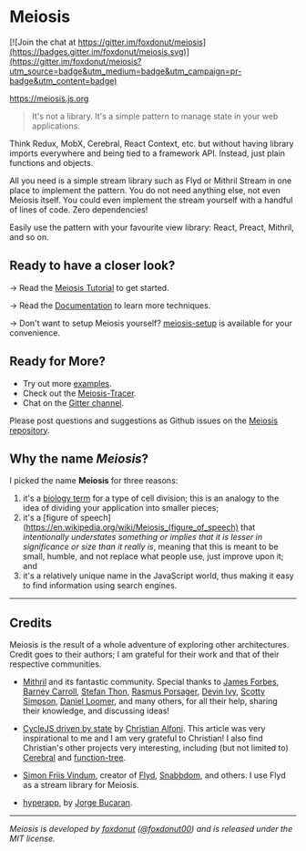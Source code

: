 # Meiosis

[![Join the chat at https://gitter.im/foxdonut/meiosis](https://badges.gitter.im/foxdonut/meiosis.svg)](https://gitter.im/foxdonut/meiosis?utm_source=badge&utm_medium=badge&utm_campaign=pr-badge&utm_content=badge)

https://meiosis.js.org

> It's not a library. It's a simple pattern to manage state in your web applications.

Think Redux, MobX, Cerebral, React Context, etc. but without having library imports everywhere and
being tied to a framework API. Instead, just plain functions and objects.

All you need is a simple stream library such as Flyd or Mithril Stream in one place to implement
the pattern. You do not need anything else, not even Meiosis itself. You could even implement the
stream yourself with a handful of lines of code. Zero dependencies!

Easily use the pattern with your favourite view library: React, Preact, Mithril, and so on.

## Ready to have a closer look?

→ Read the [Meiosis Tutorial](https://meiosis.js.org/tutorial/toc.html) to get started.

→ Read the [Documentation](https://meiosis.js.org/docs/toc.html) to learn more techniques.

→ Don't want to setup Meiosis yourself?
[meiosis-setup](https://github.com/foxdonut/meiosis/tree/master/helpers/setup#meiosis-setup) is available for
your convenience.

## Ready for More?

- Try out more [examples](https://meiosis.js.org/examples.html).
- Check out the [Meiosis-Tracer](https://github.com/foxdonut/meiosis-tracer).
- Chat on the [Gitter channel](https://gitter.im/foxdonut/meiosis).

Please post questions and suggestions as Github issues on the
[Meiosis repository](https://github.com/foxdonut/meiosis).

## Why the name _Meiosis_?

I picked the name **Meiosis** for three reasons:

1. it's a [biology term](http://en.wikipedia.org/wiki/Meiosis) for a type of cell division; this is
an analogy to the idea of dividing your application into smaller pieces;
2. it's a [figure of speech](https://en.wikipedia.org/wiki/Meiosis_(figure_of_speech) that
_intentionally understates something or implies that it is lesser in significance or size than it
really is_, meaning that this is meant to be small, humble, and not replace what people use,
just improve upon it; and
3. it's a relatively unique name in the JavaScript world, thus making it easy to find information
using search engines.

----

## Credits

Meiosis is the result of a whole adventure of exploring other architectures. Credit goes to their authors; I am grateful
for their work and that of their respective communities.

- [Mithril](http://mithril.js.org/) and its fantastic community. Special thanks to
[James Forbes](https://james-forbes.com),
[Barney Carroll](https://github.com/barneycarroll),
[Stefan Thon](https://github.com/smuemd),
[Rasmus Porsager](https://github.com/porsager),
[Devin Ivy](https://github.com/devinivy),
[Scotty Simpson](https://github.com/CreaturesInUnitards),
[Daniel Loomer](https://github.com/fuzetsu),
and many others, for all their help, sharing their knowledge, and discussing ideas!

- [CycleJS driven by state](https://christianalfoni.herokuapp.com/articles/2016_04_06_CycleJS-driven-by-state)
by [Christian Alfoni](http://www.christianalfoni.com/). This article was very inspirational to me and
I am very grateful to Christian! I also find Christian's other projects very interesting, including
(but not limited to) [Cerebral](http://cerebraljs.com) and
[function-tree](https://github.com/cerebral/cerebral/tree/master/packages/function-tree#readme).

- [Simon Friis Vindum](https://twitter.com/paldepind), creator of
[Flyd](https://github.com/paldepind/flyd),
[Snabbdom](https://github.com/snabbdom/snabbdom), and others. I use Flyd as a stream library for Meiosis.

- [hyperapp](https://github.com/hyperapp/hyperapp), by
[Jorge Bucaran](https://twitter.com/jbucaran).

----

_Meiosis is developed by [foxdonut](https://github.com/foxdonut)
([@foxdonut00](http://twitter.com/foxdonut00)) and is released under the MIT license._
